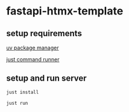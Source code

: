 # fastapi-htmx-template

## setup requirements

[uv package manager](https://github.com/astral-sh/uv)

[just command runner](https://github.com/casey/just)

## setup and run server

```bash
just install
```

```bash
just run
```
